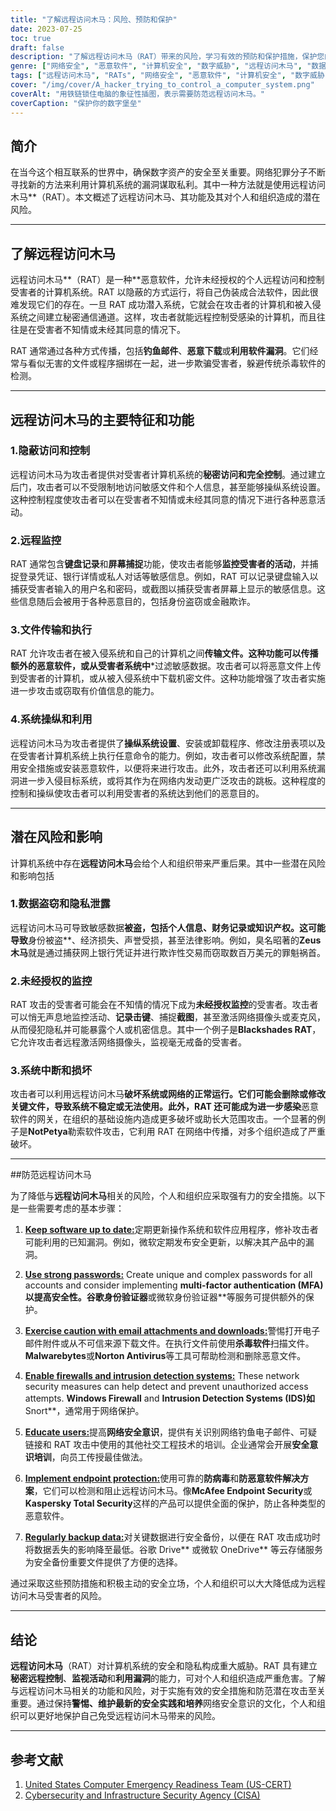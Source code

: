```yaml
---
title: "了解远程访问木马：风险、预防和保护"
date: 2023-07-25
toc: true
draft: false
description: "了解远程访问木马（RAT）带来的风险，学习有效的预防和保护措施，保护您的计算机系统和数据安全。"
genre: ["网络安全", "恶意软件", "计算机安全", "数字威胁", "远程访问木马", "数据保护", "隐私权", "网络犯罪", "网络安全", "信息安全"]
tags: ["远程访问木马", "RATs", "网络安全", "恶意软件", "计算机安全", "数字威胁", "数据保护", "隐私泄露", "非法监视", "系统中断", "身份盗窃", "金融欺诈", "网络安全意识", "网络安全", "信息安全", "软件漏洞", "钓鱼电子邮件", "数据盗窃", "系统操纵", "遥控器", "网络安全措施", "端点保护", "强密码", "防火墙", "入侵检测", "数据备份", "数据安全", "网络威胁", "数字安全", "网络防御"]
cover: "/img/cover/A_hacker_trying_to_control_a_computer_system.png"
coverAlt: "用铁链锁住电脑的象征性插图，表示需要防范远程访问木马。"
coverCaption: "保护你的数字堡垒"
---
```


## 简介

在当今这个相互联系的世界中，确保数字资产的安全至关重要。网络犯罪分子不断寻找新的方法来利用计算机系统的漏洞谋取私利。其中一种方法就是使用远程访问木马**（RAT）。本文概述了远程访问木马、其功能及其对个人和组织造成的潜在风险。

______

## 了解远程访问木马

远程访问木马**（RAT）是一种**恶意软件，允许未经授权的个人远程访问和控制受害者的计算机系统。RAT 以隐蔽的方式运行，将自己伪装成合法软件，因此很难发现它们的存在。一旦 RAT 成功潜入系统，它就会在攻击者的计算机和被入侵系统之间建立秘密通信通道。这样，攻击者就能远程控制受感染的计算机，而且往往是在受害者不知情或未经其同意的情况下。

RAT 通常通过各种方式传播，包括**钓鱼邮件**、**恶意下载**或**利用软件漏洞**。它们经常与看似无害的文件或程序捆绑在一起，进一步欺骗受害者，躲避传统杀毒软件的检测。

______

## 远程访问木马的主要特征和功能

### 1.隐蔽访问和控制

远程访问木马为攻击者提供对受害者计算机系统的**秘密访问和完全控制**。通过建立后门，攻击者可以不受限制地访问敏感文件和个人信息，甚至能够操纵系统设置。这种控制程度使攻击者可以在受害者不知情或未经其同意的情况下进行各种恶意活动。

### 2.远程监控

RAT 通常包含**键盘记录**和**屏幕捕捉**功能，使攻击者能够**监控受害者的活动**，并捕捉登录凭证、银行详情或私人对话等敏感信息。例如，RAT 可以记录键盘输入以捕获受害者输入的用户名和密码，或截图以捕获受害者屏幕上显示的敏感信息。这些信息随后会被用于各种恶意目的，包括身份盗窃或金融欺诈。

### 3.文件传输和执行

RAT 允许攻击者在被入侵系统和自己的计算机之间**传输文件。这种功能可以传播额外的恶意软件，或从受害者系统中***过滤敏感数据。攻击者可以将恶意文件上传到受害者的计算机，或从被入侵系统中下载机密文件。这种功能增强了攻击者实施进一步攻击或窃取有价值信息的能力。

### 4.系统操纵和利用

远程访问木马为攻击者提供了**操纵系统设置**、安装或卸载程序、修改注册表项以及在受害者计算机系统上执行任意命令的能力。例如，攻击者可以修改系统配置，禁用安全措施或安装恶意软件，以便将来进行攻击。此外，攻击者还可以利用系统漏洞进一步入侵目标系统，或将其作为在网络内发动更广泛攻击的跳板。这种程度的控制和操纵使攻击者可以利用受害者的系统达到他们的恶意目的。

______

## 潜在风险和影响

计算机系统中存在**远程访问木马**会给个人和组织带来严重后果。其中一些潜在风险和影响包括

### 1.数据盗窃和隐私泄露

远程访问木马可导致敏感数据**被盗，包括个人信息、财务记录或知识产权。这可能导致**身份被盗**、经济损失、声誉受损，甚至法律影响。例如，臭名昭著的**Zeus木马**就是通过捕获网上银行凭证并进行欺诈性交易而窃取数百万美元的罪魁祸首。

### 2.未经授权的监控

RAT 攻击的受害者可能会在不知情的情况下成为**未经授权监控**的受害者。攻击者可以悄无声息地监控活动、**记录击键**、捕捉**截图**，甚至激活网络摄像头或麦克风，从而侵犯隐私并可能暴露个人或机密信息。其中一个例子是**Blackshades RAT**，它允许攻击者远程激活网络摄像头，监视毫无戒备的受害者。

### 3.系统中断和损坏

攻击者可以利用远程访问木马**破坏系统或网络的正常运行。它们可能会删除或修改关键文件，导致系统不稳定或无法使用。此外，RAT 还可能成为进一步感染**恶意软件的网关，在组织的基础设施内造成更多破坏或助长大范围攻击。一个显著的例子是**NotPetya**勒索软件攻击，它利用 RAT 在网络中传播，对多个组织造成了严重破坏。
______

##防范远程访问木马

为了降低与**远程访问木马**相关的风险，个人和组织应采取强有力的安全措施。以下是一些需要考虑的基本步骤：

1. [**Keep software up to date:**](https://simeononsecurity.com/articles/why-you-should-be-using-chocolatey-for-windows-package-management/)定期更新操作系统和软件应用程序，修补攻击者可能利用的已知漏洞。例如，微软定期发布安全更新，以解决其产品中的漏洞。

2. [**Use strong passwords:**](https://simeononsecurity.com/articles/how-to-create-strong-passwords/) Create unique and complex passwords for all accounts and consider implementing **multi-factor authentication (MFA)以提高安全性。谷歌身份验证器**或微软身份验证器**等服务可提供额外的保护。

3. [**Exercise caution with email attachments and downloads:**](https://simeononsecurity.com/articles/how-to-identify-phishing/)警惕打开电子邮件附件或从不可信来源下载文件。在执行文件前使用**杀毒软件**扫描文件。**Malwarebytes**或**Norton Antivirus**等工具可帮助检测和删除恶意文件。

4. [**Enable firewalls and intrusion detection systems:**](https://simeononsecurity.com/articles/seven-essential-network-security-measures-to-protect-your-business/) These network security measures can help detect and prevent unauthorized access attempts. **Windows Firewall** and **Intrusion Detection Systems (IDS)如**Snort**，通常用于网络保护。

5. [**Educate users:**](https://simeononsecurity.com/cyber-security-career-playbook/managing-a-cyber-security-team/how-to-build-a-security-training-and-awareness-program/)提高**网络安全意识**，提供有关识别网络钓鱼电子邮件、可疑链接和 RAT 攻击中使用的其他社交工程技术的培训。企业通常会开展**安全意识培训**，向员工传授最佳做法。

6. [**Implement endpoint protection:**](https://simeononsecurity.com/recommendations/anti-virus)使用可靠的**防病毒**和**防恶意软件解决方案**，它们可以检测和阻止远程访问木马。像**McAfee Endpoint Security**或**Kaspersky Total Security**这样的产品可以提供全面的保护，防止各种类型的恶意软件。

7. [**Regularly backup data:**](https://simeononsecurity.com/articles/what-is-the-3-2-1-backup-rule-and-why-you-should-use-it/)对关键数据进行安全备份，以便在 RAT 攻击成功时将数据丢失的影响降至最低。谷歌 Drive** 或微软 OneDrive** 等云存储服务为安全备份重要文件提供了方便的选择。

通过采取这些预防措施和积极主动的安全立场，个人和组织可以大大降低成为远程访问木马受害者的风险。


______

## 结论

**远程访问木马**（RAT）对计算机系统的安全和隐私构成重大威胁。RAT 具有建立**秘密远程控制**、**监视活动**和**利用漏洞**的能力，可对个人和组织造成严重危害。了解与远程访问木马相关的功能和风险，对于实施有效的安全措施和防范潜在攻击至关重要。通过保持**警惕、维护最新的安全实践和培养**网络安全意识的文化，个人和组织可以更好地保护自己免受远程访问木马带来的风险。


______

## 参考文献

1. [United States Computer Emergency Readiness Team (US-CERT)](https://www.us-cert.gov/)
2. [Cybersecurity and Infrastructure Security Agency (CISA)](https://www.cisa.gov/)

